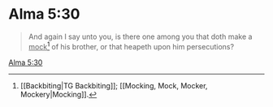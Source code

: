 # Alma 5:30

> And again I say unto you, is there one among you that doth make a <u>mock</u>[^a] of his brother, or that heapeth upon him persecutions?

[Alma 5:30](https://www.churchofjesuschrist.org/study/scriptures/bofm/alma/5?lang=eng&id=p30#p30)


[^a]: [[Backbiting|TG Backbiting]]; [[Mocking, Mock, Mocker, Mockery|Mocking]].  
